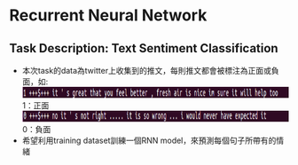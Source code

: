 # Recurrent Neural Network
## Task Description: Text Sentiment Classification
* 本次task的data為twitter上收集到的推文，每則推文都會被標注為正面或負面，如:
<img src="images/data_1.png" width=1300 height=20 /> <br>
1：正面 <br>
<img src="images/data_0.png" width=1300 height=20 /> <br>
0：負面 <br>
* 希望利用training dataset訓練一個RNN model，來預測每個句子所帶有的情緒
